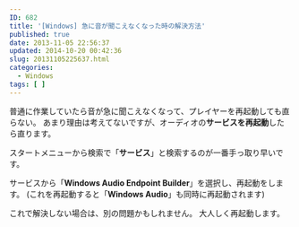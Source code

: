 ```yaml
---
ID: 682
title: '[Windows] 急に音が聞こえなくなった時の解決方法'
published: true
date: 2013-11-05 22:56:37
updated: 2014-10-20 00:42:36
slug: 20131105225637.html
categories:
  - Windows
tags: [ ]
---
```

普通に作業していたら音が急に聞こえなくなって、プレイヤーを再起動しても直らない。
あまり理由は考えてないですが、オーディオの<strong>サービスを再起動</strong>したら直ります。
<!--more-->
スタートメニューから検索で「<strong>サービス</strong>」と検索するのが一番手っ取り早いです。

サービスから「<strong>Windows Audio Endpoint Builder</strong>」を選択し、再起動をします。
(これを再起動すると「<strong>Windows Audio</strong>」も同時に再起動されます)

これで解決しない場合は、別の問題かもしれません。
大人しく再起動します。
